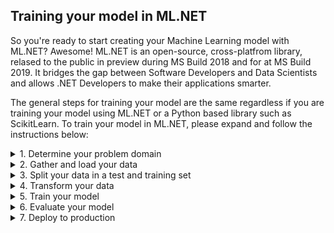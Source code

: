 ## Training your model in ML.NET
So you're ready to start creating your Machine Learning model with ML.NET? Awesome!
ML.NET is an open-source, cross-platfrom library, relased to the public in preview during MS Build 2018 and for at MS Build 2019.
It bridges the gap between Software Developers and Data Scientists and allows .NET Developers to make their applications smarter.

The general steps for training your model are the same regardless if you are training your model using ML.NET or a Python based library such as ScikitLearn. To train your model in ML.NET, please expand and follow the instructions below:


<details>
<summary>1. Determine your problem domain</summary>
  <p>

Framing and narrowing down on the actual business problem you are attempting to solve is key for a succesful Machine Learning model. A lot of the times people attempt to start with a cool algorithm or the data they have, but without a clear understanding of the problem they are trying to solve, and the dialog with Subject Matter Experts (SME's), crucial data may be overlooked and business value may not be provided. In this example, we would like to secure the banks transfers and transactions such that fraudulant activity can be avoided.
  </p>
</details>
<details>
<summary>2. Gather and load your data</summary>
  <p>
    
    Once the business problem has been determined, it's time to gather your data. In a real-world example, data is normally gathered from multiple data sources (both public and private), aggregated and pivoted in to a workable shape. For our purposes, the data we will be using can be retrieved from [Kaggle](https://www.kaggle.com/ntnu-testimon/paysim1). There are however tons of other great free public data sources available. 
    
    I encourage you to explore the following free open-data sources:
    - [Google Public Datasets](https://cloud.google.com/public-datasets/)
    - [AWS Open Data](https://aws.amazon.com/opendata/)
    - [Open Government Data](https://www.data.gov/)
    - [EU Open Data](https://data.europa.eu/euodp/en/data)
    
  <details>
    <summary>Explore the dataset</summary>
    <p>
    
    </p>
  </details>
  
  <details>
    <summary>Getting started with ML.NET</summary>
    <p>
    
    </p>
  </details>
  
  <details>
    <summary>Load your data in ML.NET</summary>
    <p>
    
    </p>
  </details>  
 
  </p>
</details>
<details>
<summary>3. Split your data in a test and training set</summary>
  <p>
  </p>
</details>
<details>
<summary>4. Transform your data</summary>
  <p>
  </p>
</details>
<details>
<summary>5. Train your model</summary>
  <p>
  </p>
</details>
<details>  
<summary>6. Evaluate your model</summary>
  <p>
  </p>
</details>
<details>
<summary>7. Deploy to production</summary>
  <p>
  </p>
</details>

